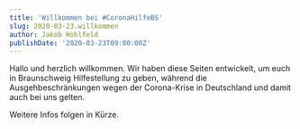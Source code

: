 ```yaml
---
title: 'Willkommen bei #CoronaHilfeBS'
slug: 2020-03-23.willkommen
author: Jakob Hohlfeld
publishDate: '2020-03-23T09:00:00Z'
---
```


Hallo und herzlich willkommen. Wir haben diese Seiten entwickelt, um euch in Braunschweig Hilfestellung zu geben, während die Ausgehbeschränkungen wegen der Corona-Krise in Deutschland und damit auch bei uns gelten.

Weitere Infos folgen in Kürze.
